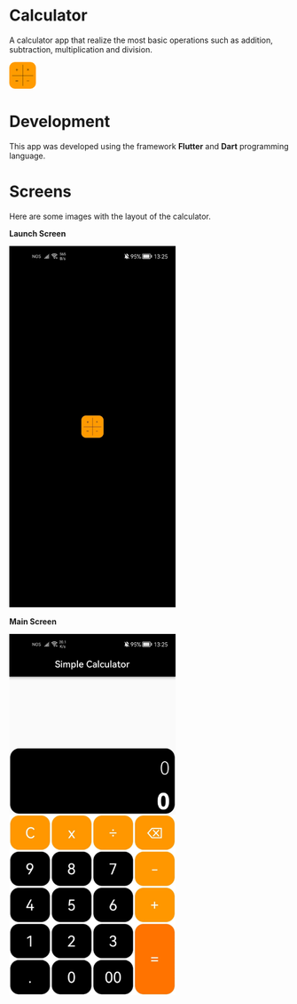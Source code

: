 # Calculator

A calculator app that realize the most basic operations such as addition, subtraction, multiplication and division.

<img src="https://github.com/luamendonca21/Calculator/blob/master/assetsReadme/ic_launcher.png" width="48" height="48">

# Development

This app was developed using the framework <b>Flutter</b> and <b>Dart</b> programming language.

# Screens

Here are some images with the layout of the calculator.

<b>Launch Screen</b>

<img src="https://github.com/luamendonca21/Calculator/blob/master/assetsReadme/launch.jpg" width="300" height="650">

<b>Main Screen</b>

<img src="https://github.com/luamendonca21/Calculator/blob/master/assetsReadme/main.jpg" width="300" height="650">

